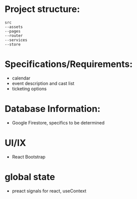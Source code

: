 # Project structure:

    src
    --assets
    --pages
    --router
    --services
    --store
    
# Specifications/Requirements: 
 - calendar 
 - event description and cast list
 - ticketing options
# Database Information: 
 - Google Firestore, specifics to be determined 
# UI/IX
 - React Bootstrap
# global state
- preact signals for react, useContext